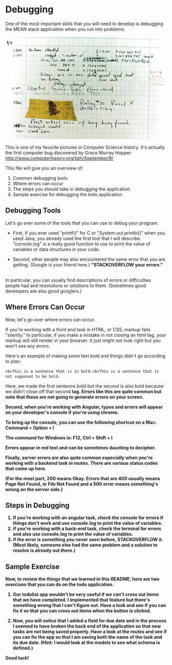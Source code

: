 # Debugging

One of the most important skills that you will need to develop is debugging the MEAN stack application when you run into problems.

![alt text](First_bug.jpg)

This is one of my favorite pictures in Computer Science history. It's actually the first computer bug discovered by Grace Murray Hopper. <http://www.computerhistory.org/tdih/September/9/>

This file will give you an overview of:

1. Common debugging tools
2. Where errors can occur
3. The steps you should take in debugging the application
4. Sample exercise for debugging the todo application

## Debugging Tools

Let's go over some of the tools that you can use to debug your program.

- First, if you ever used "printf()" for C or "System.out.println()" when you used Java, you already used the first tool that I will describe. "console.log" is a really good function to use to print the value of variables or data structures in your code.

- Second, other people may also encountered the same error that you are getting. (Google is your friend here.) **"STACKOVERFLOW your errors."**
<br>
In particular, you can usually find descriptions of errors or difficulties people had and resolutions or solutions to them. (Sometimes good developers are also good googlers.)

## Where Errors Can Occur

Now, let's go over where errors can occur.

If you're working with a front end task in HTML, or CSS, markup fails "silently." In particular, if you make a mistake in not closing an html tag, your markup will still render in your browser. It just might not look right but you won't see any errors.

Here's an example of making some text bold and things didn't go according to plan:

```
<b>This is a sentence that is in bold.<b>This is a sentence that is not supposed to be bold.
```

Here, we made the first sentence bold but the second is also bold because we didn't close off that second <b> tag. Errors like this are quite common but note that these are not going to generate errors on your screen.

Second, when you're working with Angular, typos and errors will appear on your developer's console if you're using chrome.

To bring up the console, you can use the following shortcut on a Mac: Command + Option + I

The command for Windows is: F12, Ctrl + Shift + I

Errors appear in red text and can be sometimes daunting to decipher.

Finally, server errors are also quite common especially when you're working with a backend task in routes. There are various status codes that come up here.

(For the most part, 200 means Okay. Errors that are 400 usually means Page Not Found, or File Not Found and a 500 error means something's wrong on the server side.)

## Steps in Debugging

1. If you're working with an angular task, check the console for errors if things don't work and use console.log to print the value of variables.
2. if you're working with a back-end task, check the terminal for errors and also use console.log to print the value of variables.
3. If the error is something you never seen before, STACKOVERFLOW it. (Most likely, someone else had the same problem and a solution to resolve is already out there.)

## Sample Exercise

Now, to review the things that we learned in this README, here are two exercises that you can do on the todo application.

1. Our todolist app wouldn't be very useful if we can't cross out items that we have completed. I implemented that feature but there's something wrong that I can't figure out. Have a look and see if you can fix it so that you can cross out items when the button is clicked.

2. Now, you will notice that I added a field for due date and in the process I seemed to have broken the back end of the application so that new tasks are not being saved properly. Have a look at the routes and see if you can fix the app so that I am saving both the name of the task and its due date. (Hint: I would look at the models to see what schema is defined.)

Good luck!
